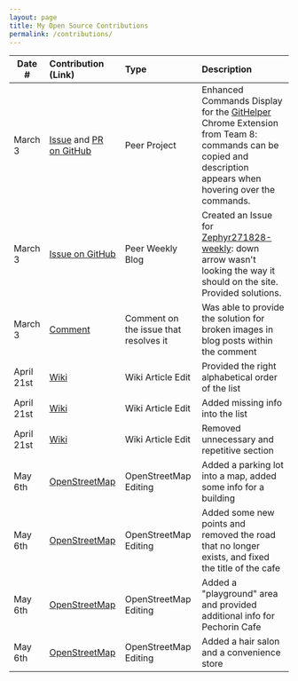 ```yaml
---
layout: page
title: My Open Source Contributions
permalink: /contributions/
---
```


<!--
Type of the contribution should be "Wikipedia edit", "OpenStreet Map feature", "Documentation", "Course website", "Blog",
"Browser Add-on", etc.

The description should include a brief summary of what you did.

The link should bring us to a public page that shows your contribution. 

Replace the first row with your own contribution. 

-->





| Date #       | Contribution (Link)  | Type  | Description |
|---|:---|:---|:---|
| March 3   | [Issue](https://github.com/danny031103/OSSD_group_Extension/issues/1) and [PR on GitHub](https://github.com/danny031103/OSSD_group_Extension/pull/2)    | Peer Project    |   Enhanced Commands Display for the [GitHelper](https://github.com/danny031103/OSSD_group_Extension) Chrome Extension from Team 8: commands can be copied and description appears when hovering over the commands.   |
|   March 3  |  [Issue on GitHub](https://github.com/ossd-s25/Zephyr271828-weekly/issues/2)   |  Peer Weekly Blog   |  Created an Issue for [Zephyr271828-weekly](https://github.com/ossd-s25/Zephyr271828-weekly): down arrow wasn't looking the way it should on the site. Provided solutions.    |
|  March 3   |  [Comment](https://github.com/ossd-s25/polinapianina-weekly/issues/1#issuecomment-2711955631)   |  Comment on the issue that resolves it   |  Was able to provide the solution for broken images in blog posts within the comment    |
| April 21st | [Wiki](https://en.wikipedia.org/wiki/Special:Contributions/Polinapianina) | Wiki Article Edit | Provided the right alphabetical order of the list |
| April 21st | [Wiki](https://en.wikipedia.org/wiki/Special:Contributions/Polinapianina) | Wiki Article Edit | Added missing info into the list |
| April 21st | [Wiki](https://en.wikipedia.org/wiki/Special:Contributions/Polinapianina) | Wiki Article Edit | Removed unnecessary and repetitive section | 
| May 6th | [OpenStreetMap](https://www.openstreetmap.org/changeset/165918036#map=19/40.692932/-73.931142) | OpenStreetMap Editing | Added a parking lot into a map, added some info for a building | 
| May 6th | [OpenStreetMap](https://www.openstreetmap.org/changeset/165918599#map=17/55.684329/37.584781) | OpenStreetMap Editing | Added some new points and removed the road that no longer exists, and fixed the title of the cafe |
| May 6th | [OpenStreetMap](https://www.openstreetmap.org/changeset/165918714#map=17/55.684564/37.584777) | OpenStreetMap Editing | Added a "playground" area and provided additional info for Pechorin Cafe |
| May 6th | [OpenStreetMap](https://www.openstreetmap.org/changeset/165918148#map=19/40.692353/-73.931091) | OpenStreetMap Editing | Added a hair salon and a convenience store |